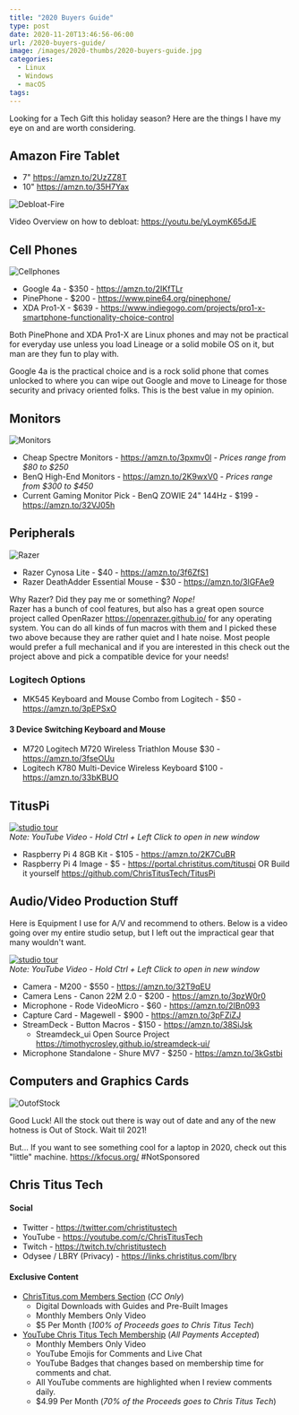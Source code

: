 ```yaml
---
title: "2020 Buyers Guide"
type: post
date: 2020-11-20T13:46:56-06:00
url: /2020-buyers-guide/
image: /images/2020-thumbs/2020-buyers-guide.jpg
categories:
  - Linux
  - Windows
  - macOS
tags:
---
```

Looking for a Tech Gift this holiday season? Here are the things I have my eye on and are worth considering. 
<!--more-->

## Amazon Fire Tablet

- 7" <https://amzn.to/2UzZZ8T>
- 10" <https://amzn.to/35H7Yax>

![Debloat-Fire](/images/2020/buyers-guide/debloat-fire.jpg)

Video Overview on how to debloat: <https://youtu.be/yLoymK65dJE>

## Cell Phones

![Cellphones](/images/2020/buyers-guide/cellphones.jpg)

- Google 4a - $350 - <https://amzn.to/2IKfTLr>
- PinePhone - $200 - <https://www.pine64.org/pinephone/>
- XDA Pro1-X - $639 - <https://www.indiegogo.com/projects/pro1-x-smartphone-functionality-choice-control>

Both PinePhone and XDA Pro1-X are Linux phones and may not be practical for everyday use unless you load Lineage or a solid mobile OS on it, but man are they fun to play with.

Google 4a is the practical choice and is a rock solid phone that comes unlocked to where you can wipe out Google and move to Lineage for those security and privacy oriented folks. This is the best value in my opinion. 

## Monitors

![Monitors](/images/2020/buyers-guide/monitors.jpg)

- Cheap Spectre Monitors - <https://amzn.to/3pxmv0l> - _Prices range from $80 to $250_
- BenQ High-End Monitors - <https://amzn.to/2K9wxV0> - _Prices range from $300 to $450_
- Current Gaming Monitor Pick - BenQ ZOWIE 24" 144Hz - $199 - <https://amzn.to/32VJ05h>

## Peripherals

![Razer](/images/2020/buyers-guide/razer.jpg)

- Razer Cynosa Lite - $40 - <https://amzn.to/3f6ZfS1>  
- Razer DeathAdder Essential Mouse - $30 - <https://amzn.to/3lGFAe9>

Why Razer? Did they pay me or something? *Nope!*  
Razer has a bunch of cool features, but also has a great open source project called OpenRazer <https://openrazer.github.io/> for any operating system. You can do all kinds of fun macros with them and I picked these two above because they are rather quiet and I hate noise. Most people would prefer a full mechanical and if you are interested in this check out the project above and pick a compatible device for your needs! 

### Logitech Options

- MK545 Keyboard and Mouse Combo from Logitech - $50 - <https://amzn.to/3pEPSxO>

#### 3 Device Switching Keyboard and Mouse

- M720 Logitech M720 Wireless Triathlon Mouse $30 - <https://amzn.to/3fseOUu>
- Logitech K780 Multi-Device Wireless Keyboard $100 - <https://amzn.to/33bKBUO>

## TitusPi

[![studio tour](https://img.youtube.com/vi/wyvS1FxR4ic/0.jpg)](https://www.youtube.com/watch?v=wyvS1FxR4ic)  
_Note: YouTube Video - Hold Ctrl + Left Click to open in new window_

- Raspberry Pi 4 8GB Kit - $105 - <https://amzn.to/2K7CuBR>
- Raspberry Pi 4 Image - $5 - <https://portal.christitus.com/tituspi> OR Build it yourself <https://github.com/ChrisTitusTech/TitusPi>

## Audio/Video Production Stuff

Here is Equipment I use for A/V and recommend to others. Below is a video going over my entire studio setup, but I left out the impractical gear that many wouldn't want. 

[![studio tour](https://img.youtube.com/vi/cuBay8QzYH4/0.jpg)](https://www.youtube.com/watch?v=cuBay8QzYH4)  
_Note: YouTube Video - Hold Ctrl + Left Click to open in new window_

- Camera - M200 - $550 - <https://amzn.to/32T9qEU>
- Camera Lens - Canon 22M 2.0 - $200 - <https://amzn.to/3pzW0r0>
- Microphone - Rode VideoMicro - $60 - <https://amzn.to/2IBn093>
- Capture Card - Magewell - $900 - <https://amzn.to/3pFZiZJ>
- StreamDeck - Button Macros - $150 - <https://amzn.to/38SiJsk>
  - Streamdeck_ui Open Source Project <https://timothycrosley.github.io/streamdeck-ui/>
- Microphone Standalone - Shure MV7 - $250 - <https://amzn.to/3kGstbi>

## Computers and Graphics Cards

![OutofStock](/images/2020/buyers-guide/outofstock.jpg)

Good Luck! All the stock out there is way out of date and any of the new hotness is Out of Stock. Wait til 2021!

But... If you want to see something cool for a laptop in 2020, check out this "little" machine. <https://kfocus.org/> #NotSponsored

## Chris Titus Tech

#### Social

- Twitter - <https://twitter.com/christitustech>
- YouTube - <https://youtube.com/c/ChrisTitusTech>
- Twitch - <https://twitch.tv/christitustech>
- Odysee / LBRY (Privacy) - <https://links.christitus.com/lbry>

#### Exclusive Content

- [ChrisTitus.com Members Section][1] (_CC Only_)
  - Digital Downloads with Guides and Pre-Built Images
  - Monthly Members Only Video
  - $5 Per Month (_100% of Proceeds goes to Chris Titus Tech_)
- [YouTube Chris Titus Tech Membership][2] (_All Payments Accepted_)
  - Monthly Members Only Video
  - YouTube Emojis for Comments and Live Chat
  - YouTube Badges that changes based on membership time for comments and chat.
  - All YouTube comments are highlighted when I review comments daily. 
  - $4.99 Per Month (_70% of the Proceeds goes to Chris Titus Tech_)

 [1]: https://portal.christitus.com
 [2]: https://links.christitus.com/join